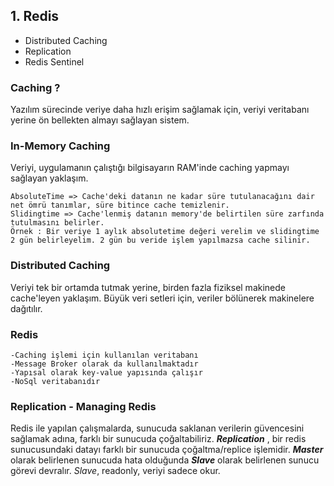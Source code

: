 ## 1. Redis

- Distributed Caching
- Replication
- Redis Sentinel

### Caching ?
Yazılım sürecinde veriye daha hızlı erişim sağlamak için, veriyi veritabanı yerine ön bellekten almayı sağlayan sistem.
### In-Memory Caching
Veriyi, uygulamanın çalıştığı bilgisayarın RAM'inde caching yapmayı sağlayan yaklaşım.
```
AbsoluteTime => Cache'deki datanın ne kadar süre tutulanacağını dair net ömrü tanımlar, süre bitince cache temizlenir.
Slidingtime => Cache'lenmiş datanın memory'de belirtilen süre zarfında tutulmasını belirler.
Örnek : Bir veriye 1 aylık absolutetime değeri verelim ve slidingtime 2 gün belirleyelim. 2 gün bu veride işlem yapılmazsa cache silinir.
```
### Distributed Caching
Veriyi tek bir ortamda tutmak yerine, birden fazla fiziksel makinede cache'leyen yaklaşım. Büyük veri setleri için, veriler bölünerek makinelere dağıtılır.
### Redis
```
-Caching işlemi için kullanılan veritabanı
-Message Broker olarak da kullanılmaktadır
-Yapısal olarak key-value yapısında çalışır
-NoSql veritabanıdır
```
### Replication - Managing Redis
Redis ile yapılan çalışmalarda, sunucuda saklanan verilerin güvencesini sağlamak adına, farklı bir sunucuda çoğaltabiliriz.
**_Replication_** , bir redis sunucusundaki datayı farklı bir sunucuda çoğaltma/replice işlemidir. **_Master_** olarak belirlenen sunucuda hata olduğunda **_Slave_** olarak belirlenen sunucu görevi devralır. _Slave_, readonly, veriyi sadece okur.

